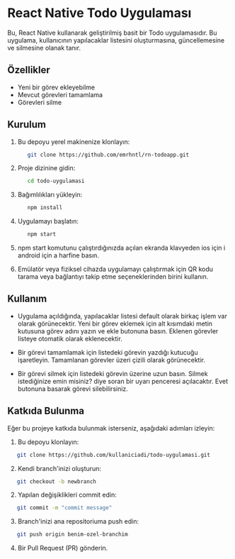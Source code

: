 # React Native Todo Uygulaması

Bu, React Native kullanarak geliştirilmiş basit bir Todo uygulamasıdır. Bu uygulama, kullanıcının yapılacaklar listesini oluşturmasına, güncellemesine ve silmesine olanak tanır.

## Özellikler

- Yeni bir görev ekleyebilme
- Mevcut görevleri tamamlama
- Görevleri silme
## Kurulum

1. Bu depoyu yerel makinenize klonlayın:

   ```bash
      git clone https://github.com/emrhntl/rn-todoapp.git
   ```
   
2. Proje dizinine gidin:
   ```bash
      cd todo-uygulamasi
   ```
3. Bağımlılıkları yükleyin:
   ```bash
      npm install
   
4. Uygulamayı başlatın:
   ```bash
      npm start

 5. npm start komutunu çalıştırdığınızda açılan ekranda klavyeden ios için i android için a harfine basın.
 6. Emülatör veya fiziksel cihazda uygulamayı çalıştırmak için QR kodu tarama veya bağlantıyı takip etme seçeneklerinden birini kullanın.

## Kullanım

* Uygulama açıldığında, yapılacaklar listesi default olarak birkaç işlem var olarak görünecektir. Yeni bir görev eklemek için alt kısımdaki metin kutusuna görev adını yazın ve ekle butonuna basın. Eklenen görevler listeye otomatik olarak eklenecektir.

* Bir görevi tamamlamak için listedeki görevin yazdığı kutucuğu işaretleyin. Tamamlanan görevler üzeri çizili olarak görünecektir.

* Bir görevi silmek için listedeki görevin üzerine uzun basın. Silmek istediğinize emin misiniz? diye soran bir uyarı penceresi açılacaktır. Evet butonuna basarak görevi silebilirsiniz.

## Katkıda Bulunma

Eğer bu projeye katkıda bulunmak isterseniz, aşağıdaki adımları izleyin:

   1. Bu depoyu klonlayın:

   ```bash
      git clone https://github.com/kullaniciadi/todo-uygulamasi.git
   ```
   2. Kendi branch'inizi oluşturun:
   ```bash
      git checkout -b newbranch
   ```
   2. Yapılan değişiklikleri commit edin:
   ```bash
      git commit -m "commit message"
   ```
   3. Branch'inizi ana repositoriuma push edin:
   ```bash 
      git push origin benim-ozel-branchim
   ```
   4. Bir Pull Request (PR) gönderin.

